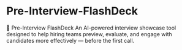 # Pre-Interview-FlashDeck
🧠 Pre-Interview FlashDeck An AI-powered interview showcase tool designed to help hiring teams preview, evaluate, and engage with candidates more effectively — before the first call.
